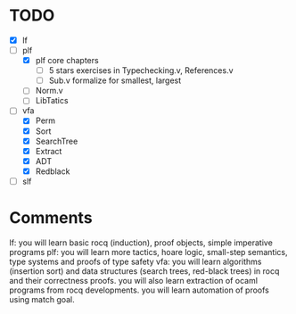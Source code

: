# TODO
- [x] lf
- [ ] plf
  + [x] plf core chapters
    * [ ] 5 stars exercises in Typechecking.v, References.v
    * [ ] Sub.v formalize for smallest, largest
  + [ ] Norm.v
  + [ ] LibTatics
- [ ] vfa
  + [x] Perm
  + [x] Sort
  + [x] SearchTree
  + [x] Extract
  + [x] ADT
  + [x] Redblack
- [ ] slf

# Comments
lf: you will learn basic rocq (induction), proof objects, simple imperative programs
plf: you will learn more tactics, hoare logic, small-step semantics, type systems and proofs of type safety
vfa: you will learn algorithms (insertion sort) and data structures (search trees, red-black trees) in rocq and their correctness proofs. you will also learn extraction of ocaml programs from rocq developments. you will learn automation of proofs using match goal.